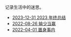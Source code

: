 记录生活中的迷思。

- [2023-12-31 2023 年终总结](marktwain/2023-12-31.md)
- [2022-08-26 输少当赢](marktwain/2022-08-26.md)
- [2022-04-01 置身事内](marktwain/2022-04-01.md)